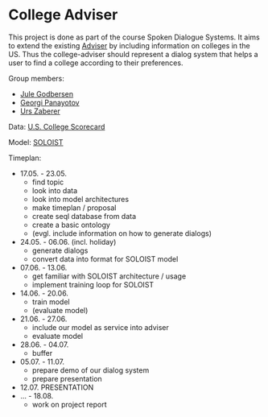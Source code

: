 # College Adviser

This project is done as part of the course Spoken Dialogue Systems. It aims to extend the existing [Adviser](https://digitalphonetics.github.io/adviser/) by including information on colleges in the US. Thus the college-adviser should represent a dialog system that helps a user to find a college according to their preferences.

Group members:
* [Jule Godbersen](mailto:st168018@stud.uni-stuttgart.de)
* [Georgi Panayotov](mailto:st185424@stud.uni-stuttgart.de)
* [Urs Zaberer](mailto:st168124@stud.uni-stuttgart.de)

Data: [U.S. College Scorecard](https://collegescorecard.ed.gov/data/documentation/)

Model: [SOLOIST](https://github.com/pengbaolin/soloist)

Timeplan:
 * 17.05. - 23.05.
    - find topic
    - look into data 
    - look into model architectures
    - make timeplan / proposal
    - create seql database from data
    - create a basic ontology
    - (evgl. include information on how to generate dialogs)
 * 24.05. - 06.06. (incl. holiday)
    - generate dialogs
    - convert data into format for SOLOIST model
 * 07.06. - 13.06.
    - get familiar with SOLOIST architecture / usage
    - implement training loop for SOLOIST
 * 14.06. - 20.06.
    - train model
    - (evaluate model)
 * 21.06. - 27.06.
    - include our model as service into adviser
    - evaluate model
 * 28.06. - 04.07.
    - buffer
 * 05.07. - 11.07.
    - prepare demo of our dialog system
    - prepare presentation
 * 12.07. PRESENTATION
 * ... - 18.08.
    - work on project report